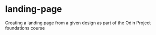 # landing-page
Creating a landing page from a given design as part of the Odin Project foundations course
